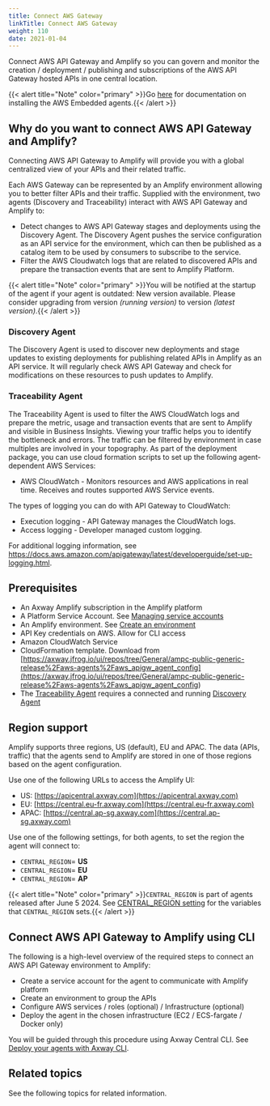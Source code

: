 ```yaml
---
title: Connect AWS Gateway
linkTitle: Connect AWS Gateway
weight: 110
date: 2021-01-04
---
```

Connect AWS API Gateway and Amplify so you can govern and monitor the creation / deployment / publishing and subscriptions of the AWS API Gateway hosted APIs in one central location.

{{< alert title="Note" color="primary" >}}Go [here](/docs/connect_manage_environ/connect_aws_gateway/deploy-embedded-agents/) for documentation on installing the AWS Embedded agents.{{< /alert >}}

## Why do you want to connect AWS API Gateway and Amplify?

Connecting AWS API Gateway to Amplify will provide you with a global centralized view of your APIs and their related traffic.

Each AWS Gateway can be represented by an Amplify environment allowing you to better filter APIs and their traffic. Supplied with the environment, two agents (Discovery and Traceability) interact with AWS API Gateway and Amplify to:

* Detect changes to AWS API Gateway stages and deployments using the Discovery Agent. The Discovery Agent pushes the service configuration as an API service for the environment, which can then be published as a catalog item to be used by consumers to subscribe to the service.
* Filter the AWS Cloudwatch logs that are related to discovered APIs and prepare the transaction events that are sent to Amplify Platform.

{{< alert title="Note" color="primary" >}}You will be notified at the startup of the agent if your agent is outdated: New version available. Please consider upgrading from version *(running version)* to version *(latest version)*.{{< /alert >}}

### Discovery Agent

The Discovery Agent is used to discover new deployments and stage updates to existing deployments for publishing related APIs in Amplify as an API service. It will regularly check AWS API Gateway and check for modifications on these resources to push updates to Amplify.

### Traceability Agent

The Traceability Agent is used to filter the AWS CloudWatch logs and prepare the metric, usage and transaction events that are sent to Amplify and visible in Business Insights. Viewing your traffic helps you to identify the bottleneck and errors. The traffic can be filtered by environment in case multiples are involved in your topography. As part of the deployment package, you can use cloud formation scripts to set up the following agent-dependent AWS Services:

* AWS CloudWatch - Monitors resources and AWS applications in real time. Receives and routes supported AWS Service events.

The types of logging you can do with API Gateway to CloudWatch:

* Execution logging - API Gateway manages the CloudWatch logs.
* Access logging - Developer managed custom logging.

For additional logging information, see <https://docs.aws.amazon.com/apigateway/latest/developerguide/set-up-logging.html>.

## Prerequisites

* An Axway Amplify subscription in the Amplify platform
* A Platform Service Account. See [Managing service accounts](https://docs.axway.com/bundle/platform-management/page/docs/management_guide/organizations/managing_organizations/index.html#managing-service-accounts)
* An Amplify environment. See [Create an environment](/docs/integrate_with_central/cli_central/cli_environments/)
* API Key credentials on AWS. Allow for CLI access
* Amazon CloudWatch Service
* CloudFormation template. Download from [https://axway.jfrog.io/ui/repos/tree/General/ampc-public-generic-release%2Faws-agents%2Faws_apigw_agent_config](<https://axway.jfrog.io/ui/repos/tree/General/ampc-public-generic-release%2Faws-agents%2Faws_apigw_agent_config>)
* The [Traceability Agent](#traceability-agent) requires a connected and running [Discovery Agent](#discovery-agent)

## Region support

Amplify supports three regions, US (default), EU and APAC. The data (APIs, traffic) that the agents send to Amplify are stored in one of those regions based on the agent configuration.

Use one of the following URLs to access the Amplify UI:

* US: [https://apicentral.axway.com](https://apicentral.axway.com)
* EU: [https://central.eu-fr.axway.com](https://central.eu-fr.axway.com)
* APAC: [https://central.ap-sg.axway.com](https://central.ap-sg.axway.com)
  
Use one of the following settings, for both agents, to set the region the agent will connect to:

* `CENTRAL_REGION`= **US**
* `CENTRAL_REGION`= **EU**
* `CENTRAL_REGION`= **AP**

{{< alert title="Note" color="primary" >}}`CENTRAL_REGION` is part of agents released after June 5 2024. See [CENTRAL_REGION setting](/docs/connect_manage_environ/connected_agent_common_reference/network_traffic#central_region-setting) for the variables that `CENTRAL_REGION` sets.{{< /alert >}}

## Connect AWS API Gateway to Amplify using CLI

The following is a high-level overview of the required steps to connect an AWS API Gateway environment to Amplify:

* Create a service account for the agent to communicate with Amplify platform
* Create an environment to group the APIs
* Configure AWS services / roles (optional) / Infrastructure (optional)
* Deploy the agent in the chosen infrastructure (EC2 / ECS-fargate / Docker only)

You will be guided through this procedure using Axway Central CLI. See [Deploy your agents with Axway CLI](/docs/connect_manage_environ/connect_aws_gateway/deploy-your-agents-with-amplify-cli).

## Related topics

See the following topics for related information.
